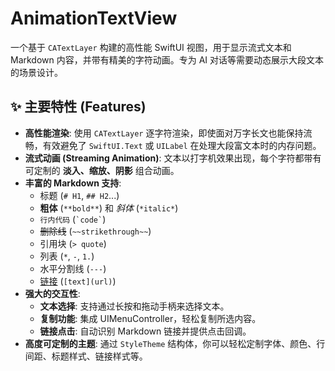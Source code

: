 # AnimationTextView

一个基于 `CATextLayer` 构建的高性能 SwiftUI 视图，用于显示流式文本和 Markdown 内容，并带有精美的字符动画。专为 AI 对话等需要动态展示大段文本的场景设计。

 
## ✨ 主要特性 (Features)

- **高性能渲染**: 使用 `CATextLayer` 逐字符渲染，即使面对万字长文也能保持流畅，有效避免了 `SwiftUI.Text` 或 `UILabel` 在处理大段富文本时的内存问题。
- **流式动画 (Streaming Animation)**: 文本以打字机效果出现，每个字符都带有可定制的 **淡入、缩放、阴影** 组合动画。
- **丰富的 Markdown 支持**:
    - 标题 (`# H1`, `## H2`...)
    - **粗体** (`**bold**`) 和 *斜体* (`*italic*`)
    - `行内代码` (`` `code` ``)
    - ~~删除线~~ (`~~strikethrough~~`)
    - 引用块 (`> quote`)
    - 列表 (`*`, `-`, `1.`)
    - 水平分割线 (`---`)
    - [链接](https://...) (`[text](url)`)
- **强大的交互性**:
    - **文本选择**: 支持通过长按和拖动手柄来选择文本。
    - **复制功能**: 集成 UIMenuController，轻松复制所选内容。
    - **链接点击**: 自动识别 Markdown 链接并提供点击回调。
- **高度可定制的主题**: 通过 `StyleTheme` 结构体，你可以轻松定制字体、颜色、行间距、标题样式、链接样式等。
